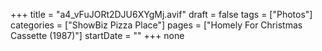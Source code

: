 +++
title = "a4_vFuJORt2DJU6XYgMj.avif"
draft = false
tags = ["Photos"]
categories = ["ShowBiz Pizza Place"]
pages = ["Homely For Christmas Cassette (1987)"]
startDate = ""
+++
none
